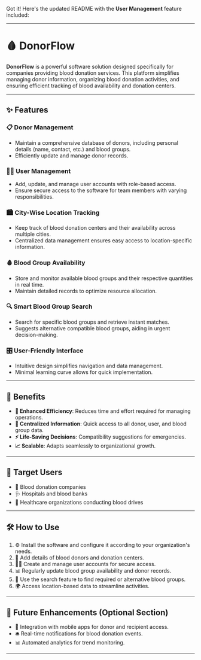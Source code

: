 Got it! Here's the updated README with the **User Management** feature included:

---

# 🩸 DonorFlow

**DonorFlow** is a powerful software solution designed specifically for companies providing blood donation services. This platform simplifies managing donor information, organizing blood donation activities, and ensuring efficient tracking of blood availability and donation centers.

---

## ✨ Features

### 📋 **Donor Management**
- Maintain a comprehensive database of donors, including personal details (name, contact, etc.) and blood groups.
- Efficiently update and manage donor records.

### 🧑‍💻 **User Management**
- Add, update, and manage user accounts with role-based access.
- Ensure secure access to the software for team members with varying responsibilities.

### 🏙️ **City-Wise Location Tracking**
- Keep track of blood donation centers and their availability across multiple cities.
- Centralized data management ensures easy access to location-specific information.

### 🩸 **Blood Group Availability**
- Store and monitor available blood groups and their respective quantities in real time.
- Maintain detailed records to optimize resource allocation.

### 🔍 **Smart Blood Group Search**
- Search for specific blood groups and retrieve instant matches.
- Suggests alternative compatible blood groups, aiding in urgent decision-making.

### 🎛️ **User-Friendly Interface**
- Intuitive design simplifies navigation and data management.
- Minimal learning curve allows for quick implementation.

---

## 🌟 Benefits

- **🚀 Enhanced Efficiency**: Reduces time and effort required for managing operations.
- **📁 Centralized Information**: Quick access to all donor, user, and blood group data.
- **⚡ Life-Saving Decisions**: Compatibility suggestions for emergencies.
- **📈 Scalable**: Adapts seamlessly to organizational growth.

---

## 👥 Target Users

- 🏥 Blood donation companies  
- 🩺 Hospitals and blood banks  
- 🏩 Healthcare organizations conducting blood drives  

---

## 🛠️ How to Use

1. ⚙️ Install the software and configure it according to your organization's needs.  
2. 📝 Add details of blood donors and donation centers.  
3. 🧑‍💻 Create and manage user accounts for secure access.  
4. 📊 Regularly update blood group availability and donor records.  
5. 🔎 Use the search feature to find required or alternative blood groups.  
6. 🌍 Access location-based data to streamline activities.  

---

## 📅 Future Enhancements (Optional Section)
- 📱 Integration with mobile apps for donor and recipient access.  
- 🛎️ Real-time notifications for blood donation events.  
- 📊 Automated analytics for trend monitoring.  

---
